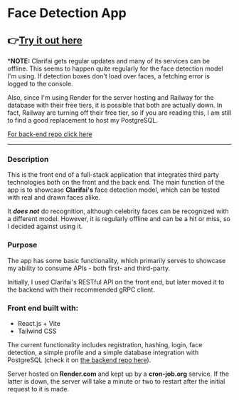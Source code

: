 # Face Detection App

## 👉[**Try it out here**](https://a-hr-nikolov.github.io/face-detection-app/)

\***NOTE:** Clarifai gets regular updates and many of its services can be offline. This seems to happen quite regularly for the face detection model I'm using. If detection boxes don't load over faces, a fetching error is logged to the console.

Also, since I'm using Render for the server hosting and Railway for the database with their free tiers, it is possible that both are actually down. In fact, Railway are turning off their free tier, so if you are reading this, I am still to find a good replacement to host my PostgreSQL.

[For back-end repo click here](https://github.com/a-hr-nikolov/face-detection-app-api)

---

### **Description**

This is the front end of a full-stack application that integrates third party technologies both on the front and the back end. The main function of the app is to showcase **Clarifai's** face detection model, which can be tested with real and drawn faces alike.

It **_does not_** do recognition, although celebrity faces can be recognized with a different model. However, it is regularly offline and can be a hit or miss, so I decided against using it.

### **Purpose**

The app has some basic functionality, which primarily serves to showcase my ability to consume APIs - both first- and third-party.

Initially, I used Clarifai's RESTful API on the front end, but later moved it to the backend with their recommended gRPC client.

### **Front end built with:**

- React.js + Vite
- Tailwind CSS

The current functionality includes registration, hashing, login, face detection, a simple profile and a simple database integration with PostgreSQL (check it on [the backend repo here](https://github.com/a-hr-nikolov/face-detection-app-api)).

Server hosted on **Render.com** and kept up by a **cron-job.org** service. If the latter is down, the server will take a minute or two to restart after the initial request to it is made.
